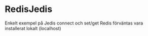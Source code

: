 # RedisJedis
Enkelt exempel på Jedis connect och set/get 
Redis förväntas vara installerat lokalt (localhost)
